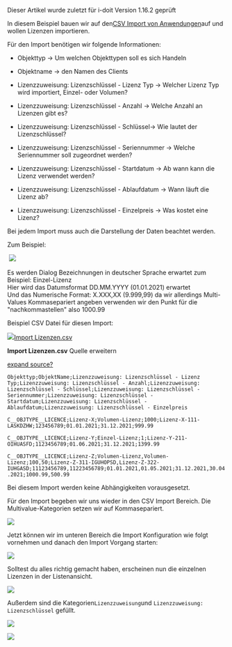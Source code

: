 Dieser Artikel wurde zuletzt für i-doit Version 1.16.2 geprüft

In diesem Beispiel bauen wir auf den[CSV Import von Anwendungen](https://kb.i-doit.com/pages/viewpage.action?pageId=61014686)auf und wollen Lizenzen importieren.

  

  

Für den Import benötigen wir folgende Informationen:

*   Objekttyp → Um welchen Objekttypen soll es sich Handeln
*   Objektname → den Namen des Clients
*   Lizenzzuweisung: Lizenzschlüssel - Lizenz Typ → Welcher Lizenz Typ wird importiert, Einzel- oder Volumen?
    
*   Lizenzzuweisung: Lizenzschlüssel - Anzahl → Welche Anzahl an Lizenzen gibt es?
    
*   Lizenzzuweisung: Lizenzschlüssel - Schlüssel→ Wie lautet der Lizenzschlüssel?
    
*   Lizenzzuweisung: Lizenzschlüssel - Seriennummer → Welche Seriennummer soll zugeordnet werden?
    
*   Lizenzzuweisung: Lizenzschlüssel - Startdatum → Ab wann kann die Lizenz verwendet werden?
    
*   Lizenzzuweisung: Lizenzschlüssel - Ablaufdatum → Wann läuft die Lizenz ab?
    
*   Lizenzzuweisung: Lizenzschlüssel - Einzelpreis → Was kostet eine Lizenz?  
      
    

Bei jedem Import muss auch die Darstellung der Daten beachtet werden.

  

  

  

Zum Beispiel:

 ![](/download/attachments/97289070/darstellung.png?version=1&modificationDate=1620656433617&api=v2&effects=drop-shadow)

Es werden Dialog Bezeichnungen in deutscher Sprache erwartet zum Beispiel: Einzel-Lizenz  
Hier wird das Datumsformat DD.MM.YYYY (01.01.2021) erwartet  
Und das Numerische Format: X.XXX,XX (9.999,99) da wir allerdings Multi-Values Kommasepariert angeben verwenden wir den Punkt für die "nachkommastellen" also 1000.99

  

Beispiel CSV Datei für diesen Import:

[![](/s/-rg4ht/8803/xi7l17/5.0.0/_/download/resources/com.atlassian.confluence.plugins.confluence-view-file-macro:view-file-macro-resources/images/placeholder-small-file.png)Import Lizenzen.csv](/download/attachments/97289070/Import%20Lizenzen.csv?version=1&modificationDate=1620656433608&api=v2)

**Import Lizenzen.csv** Quelle erweitern

[expand source](#)[?](#)

`Objekttyp;ObjektName;Lizenzzuweisung: Lizenzschlüssel - Lizenz Typ;Lizenzzuweisung: Lizenzschlüssel - Anzahl;Lizenzzuweisung: Lizenzschlüssel - Schlüssel;Lizenzzuweisung: Lizenzschlüssel - Seriennummer;Lizenzzuweisung: Lizenzschlüssel - Startdatum;Lizenzzuweisung: Lizenzschlüssel - Ablaufdatum;Lizenzzuweisung: Lizenzschlüssel - Einzelpreis`

`C__OBJTYPE__LICENCE;Lizenz-X;Volumen-Lizenz;1000;Lizenz-X-111-LASKDZHW;123456789;01.01.2021;31.12.2021;999.99`

`C__OBJTYPE__LICENCE;Lizenz-Y;Einzel-Lizenz;1;Lizenz-Y-211-OIHUASFD;1123456789;01.06.2021;31.12.2021;1399.99`

`C__OBJTYPE__LICENCE;Lizenz-Z;Volumen-Lizenz,Volumen-Lizenz;100,50;Lizenz-Z-311-IGUHOPSD,Lizenz-Z-322-IUHGASD;11123456789,11223456789;01.01.2021,01.05.2021;31.12.2021,30.04.2021;1000.99,500.99`

Bei diesem Import werden keine Abhängigkeiten vorausgesetzt.

Für den Import begeben wir uns wieder in den CSV Import Bereich. Die Multivalue-Kategorien setzen wir auf Kommasepariert.

![](/download/attachments/97289070/optionen.png?version=1&modificationDate=1620656433586&api=v2&effects=drop-shadow)

Jetzt können wir im unteren Bereich die Import Konfiguration wie folgt vornehmen und danach den Import Vorgang starten:

![](/download/attachments/97289070/zuweisung.png?version=1&modificationDate=1620656433571&api=v2&effects=drop-shadow)

Solltest du alles richtig gemacht haben, erscheinen nun die einzelnen Lizenzen in der Listenansicht.

![](/download/attachments/97289070/listenansicht.png?version=1&modificationDate=1620656433539&api=v2&effects=drop-shadow)

Außerdem sind die Kategorien`Lizenzzuweisung`und `Lizenzzuweisung: Lizenzschlüssel` gefüllt.

![](/download/attachments/97289070/lizenz-Z-lizenzzuweisung.png?version=1&modificationDate=1620656433549&api=v2)

![](/download/attachments/97289070/lizenz-Z-schluessel.png?version=1&modificationDate=1620656433557&api=v2)